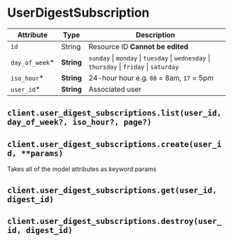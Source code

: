 # UserDigestSubscription

| Attribute | Type | Description |
| --------- | ---- | ----------- |
| `id`           | String     | Resource ID **Cannot be edited** |
| `day_of_week`* | **String** | `sunday` \| `monday` \| `tuesday` \| `wednesday` \| `thursday` \| `friday` \| `saturday` |
| `iso_hour`*    | **String** | 24-hour hour e.g. `08` = 8am, `17` = 5pm |
| `user_id`*     | **String** | Associated user |

## `client.user_digest_subscriptions.list(user_id, day_of_week?, iso_hour?, page?)`

## `client.user_digest_subscriptions.create(user_id, **params)`

Takes all of the model attributes as keyword params

## `client.user_digest_subscriptions.get(user_id, digest_id)`

## `client.user_digest_subscriptions.destroy(user_id, digest_id)`
